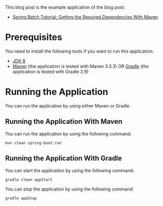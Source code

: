 This blog post is the example application of the blog post:

* [Spring Batch Tutorial: Getting the Required Dependencies With Maven](http://www.petrikainulainen.net/programming/spring-framework/spring-batch-tutorial-getting-the-required-dependencies-with-maven/)

Prerequisites
=============

You need to install the following tools if you want to run this application:

* [JDK 8](http://www.oracle.com/technetwork/java/javase/downloads/jdk8-downloads-2133151.html)
* [Maven](http://maven.apache.org/) (the application is tested with Maven 3.3.3) OR [Gradle](http://gradle.org/) (the application is tested with Gradle 2.9)

Running the Application
=======================

You can run the application by using either Maven or Gradle.

Running the Application With Maven
----------------------------------

You can run the application by using the following command:

    mvn clean spring-boot:run

Running the Application With Gradle
-----------------------------------

You can start the application by using the following command:

	gradle clean appStart
	

You can stop the application by using the following command:

	gradle appStop